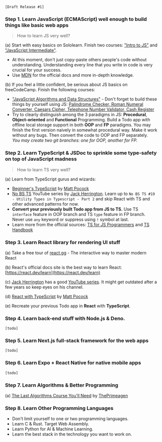 `[Draft Release #1]`

### Step 1. Learn JavaScript (ECMAScript) well enough to build things like basic web apps

> How to learn JS very well?

(a) Start with easy basics on Sololearn. Finish two courses: ["Intro to JS"](https://www.sololearn.com/learn/courses/javascript-introduction) and ["JavaScript Intermediate"](https://www.sololearn.com/learn/courses/javascript-intermediate).

- At this moment, don't just copy-paste others people's code without understanding. Understanding every line that you write in code is very crucial for your success.
- Use [MDN](https://developer.mozilla.org/en-US/docs/Web/JavaScript) for the official docs and more in-depth knowledge.

(b) If you feel a little confident, be serious about JS basics on freeCodeCamp. Finish the following courses:

- ["JavaScript Algorithms and Data Structures"](https://www.freecodecamp.org/learn/javascript-algorithms-and-data-structures/) - Don't forget to build these things by yourself using JS: [Palindrome Checker, Roman Numeral Converter, Caesars Cipher, Telephone Number Validator, Cash Register](https://www.freecodecamp.org/learn/javascript-algorithms-and-data-structures/#javascript-algorithms-and-data-structures-projects)
- Try to clearly distinguish among the 3 paradigms in JS: **Procedural**, **Object-oriented** and **Functional** Programming. Build a Todo app with offline local storage support in both **OOP** and **FP** paradigms. You may finish the first version naively in somewhat procedural way. Make it work without any bugs. Then convert the code to OOP and FP separately. <br/> _You may create two git branches: one for OOP, another for FP._

### Step 2. Learn TypeScript & JSDoc to sprinkle some type-safety on top of JavaScript madness

> How to learn TS very well?

(a) Learn from TypeScript gurus and wizards:

- [Beginner's TypeScript](https://www.totaltypescript.com/tutorials/beginners-typescript) by [Matt Pocock](https://www.mattpocock.com/)
- [No BS TS](https://www.youtube.com/watch?v=LKVHFHJsiO0&list=PLNqp92_EXZBJYFrpEzdO2EapvU0GOJ09n) YouTube series by [Jack Herrington](https://www.jackherrington.com/). Learn up to `No BS TS #19 - Utility Types in Typescript - Part 2` and skip React with TS and other advanced patterns for now.
- **Convert your previously built Todo app from JS to TS.** Use TS `interface` feature in OOP branch and TS `type` feature in FP branch. Never use `any` keyword or suppress using `!` symbol at last.
- Learn more from the official sources: [TS for JS Programmers](https://www.typescriptlang.org/docs/handbook/typescript-in-5-minutes.html) and [TS Handbook](https://www.typescriptlang.org/docs/handbook/2/basic-types.html)

### Step 3. Learn React library for rendering UI stuff

(a) Take a free tour of [react.gg](https://react.gg) - The interactive way to master modern React

(b) React's official docs site is the best way to learn React: [https://react.dev/learn](https://react.dev/learn)

(c) [Jack Herrington](https://www.jackherrington.com/) has a good [YouTube series](https://www.youtube.com/watch?v=j8AVXNozac8&list=PLNqp92_EXZBKa1U7JbgUwBnDk3XzYDvXe). It might get outdated after a few years so keep eyes on his channel.

(d) [React with TypeScript](https://www.totaltypescript.com/tutorials/react-with-typescript) by [Matt Pocock](https://www.mattpocock.com/)

(e) Recreate your previous Todo app in **React** with **TypeScript**.

### Step 4. Learn back-end stuff with Node.js & Deno.

`[todo]`

### Step 5. Learn Next.js full-stack framework for the web apps

`[todo]`

### Step 6. Learn Expo + React Native for native mobile apps

`[todo]`

### Step 7. Learn Algorithms & Better Programming

(a) [The Last Algorithms Course You'll Need](https://frontendmasters.com/courses/algorithms/) by [ThePrimeagen](https://github.com/ThePrimeagen)

### Step 8. Learn Other Programming Languages

- Don't limit yourself to one or two programming languages.
- Learn C & Rust. Target Web Assembly.
- Learn Python for AI & Machine Learning.
- Learn the best stack in the technology you want to work on.
